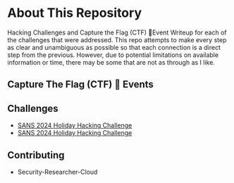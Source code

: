 # About This Repository 
Hacking Challenges and Capture the Flag (CTF) 🚩Event Writeup for each of the challenges that were addressed. This repo
attempts to make every step as clear and unambiguous as possible so that each connection is a direct step from the 
previous. However, due to potential limitations on available information or time, there may be some that are not as 
through as I like.

## Capture The Flag (CTF) 🚩 Events

## Challenges
- [SANS 2024 Holiday Hacking Challenge](Challenges/SANS%20Holiday%20Hacking%20Challenge%202024/Challenges/2024%20SANS%20Holiday%20Hacking%20Challenge.md)
- [SANS 2024 Holiday Hacking Challenge](Challenges/SANS%20Holiday%20Hacking%20Challenge%202024/Challenges/Ghost%20Bank/Readme.md)

## Contributing 
- Security-Researcher-Cloud
